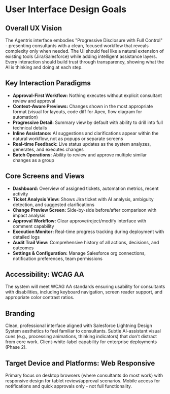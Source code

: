 # User Interface Design Goals

## Overall UX Vision

The Agentris interface embodies "Progressive Disclosure with Full Control" - presenting consultants with a clean, focused workflow that reveals complexity only when needed. The UI should feel like a natural extension of existing tools (Jira/Salesforce) while adding intelligent assistance layers. Every interaction should build trust through transparency, showing what the AI is thinking and doing at each step.

## Key Interaction Paradigms

- **Approval-First Workflow:** Nothing executes without explicit consultant review and approval
- **Context-Aware Previews:** Changes shown in the most appropriate format (visual for layouts, code diff for Apex, flow diagram for automation)
- **Progressive Detail:** Summary view by default with ability to drill into full technical details
- **Inline Assistance:** AI suggestions and clarifications appear within the natural workflow, not as popups or separate screens
- **Real-time Feedback:** Live status updates as the system analyzes, generates, and executes changes
- **Batch Operations:** Ability to review and approve multiple similar changes as a group

## Core Screens and Views

- **Dashboard:** Overview of assigned tickets, automation metrics, recent activity
- **Ticket Analysis View:** Shows Jira ticket with AI analysis, ambiguity detection, and suggested clarifications
- **Change Preview Screen:** Side-by-side before/after comparison with impact analysis
- **Approval Workflow:** Clear approve/reject/modify interface with comment capability
- **Execution Monitor:** Real-time progress tracking during deployment with detailed logs
- **Audit Trail View:** Comprehensive history of all actions, decisions, and outcomes
- **Settings & Configuration:** Manage Salesforce org connections, notification preferences, team permissions

## Accessibility: WCAG AA

The system will meet WCAG AA standards ensuring usability for consultants with disabilities, including keyboard navigation, screen reader support, and appropriate color contrast ratios.

## Branding

Clean, professional interface aligned with Salesforce Lightning Design System aesthetics to feel familiar to consultants. Subtle AI-assistant visual cues (e.g., processing animations, thinking indicators) that don't distract from core work. Client-white-label capability for enterprise deployments (Phase 2).

## Target Device and Platforms: Web Responsive

Primary focus on desktop browsers (where consultants do most work) with responsive design for tablet review/approval scenarios. Mobile access for notifications and quick approvals only - not full functionality.

